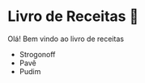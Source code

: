 # Livro de Receitas :shallow_pan_of_food:  

Olá! Bem vindo ao livro de receitas

- Strogonoff
- Pavê
- Pudim